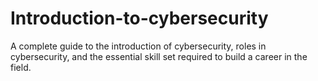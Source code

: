 # Introduction-to-cybersecurity
A complete guide to the introduction of cybersecurity, roles in cybersecurity, and the essential skill set required to build a career in the field.
